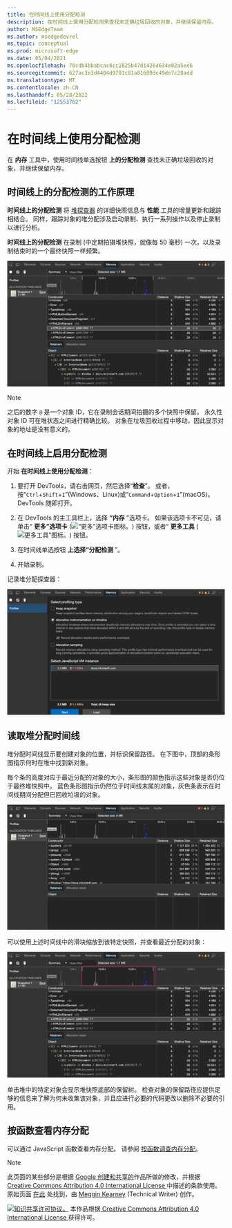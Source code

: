 ```yaml
---
title: 在时间线上使用分配检测
description: 在时间线上使用分配检测来查找未正确垃圾回收的对象，并继续保留内存。
author: MSEdgeTeam
ms.author: msedgedevrel
ms.topic: conceptual
ms.prod: microsoft-edge
ms.date: 05/04/2021
ms.openlocfilehash: 70cdb4bbabcac6cc2825b47d14264634e02a5ee6
ms.sourcegitcommit: 627ac3e3d4404d9701c81a81609dc49de7c28add
ms.translationtype: MT
ms.contentlocale: zh-CN
ms.lasthandoff: 05/28/2022
ms.locfileid: "12553762"
---
```

<!-- Copyright Meggin Kearney

   Licensed under the Apache License, Version 2.0 (the "License");
   you may not use this file except in compliance with the License.
   You may obtain a copy of the License at

       https://www.apache.org/licenses/LICENSE-2.0

   Unless required by applicable law or agreed to in writing, software
   distributed under the License is distributed on an "AS IS" BASIS,
   WITHOUT WARRANTIES OR CONDITIONS OF ANY KIND, either express or implied.
   See the License for the specific language governing permissions and
   limitations under the License. -->
# <a name="use-allocation-instrumentation-on-timeline"></a>在时间线上使用分配检测

<!-- title in other repo:
How to Use the Allocation Profiler Tool -->

在 **内存** 工具中，使用时间线单选按钮 **上的分配检测** 查找未正确垃圾回收的对象，并继续保留内存。


<!-- ====================================================================== -->
## <a name="how-allocation-instrumentation-on-timeline-works"></a>时间线上的分配检测的工作原理

**时间线上的分配检测** 将 [堆探查器](heap-snapshots.md) 的详细快照信息与 **性能** 工具的增量更新和跟踪相结合。  同样，跟踪对象的堆分配涉及启动录制、执行一系列操作以及停止录制以进行分析。

<!--todo: add profile memory problems (heap profiler) section when available  -->
<!--todo: add profile evaluate performance (Performance tool) section when available  -->

**时间线上的分配检测** 在录制 (中定期拍摄堆快照，就像每 50 毫秒) 一次，以及录制结束时的一个最终快照一样频繁。

![按时间线分配检测。](../media/memory-problems-memory-allocation-timeline-snapshot-highlighted.msft.png)

> [!NOTE]
> 之后的数字 `@` 是一个对象 ID，它在录制会话期间拍摄的多个快照中保留。  永久性对象 ID 可在堆状态之间进行精确比较。  对象在垃圾回收过程中移动，因此显示对象的地址是没有意义的。


<!-- ====================================================================== -->
## <a name="enable-allocation-instrumentation-on-timeline"></a>在时间线上启用分配检测

开始 **在时间线上使用分配检测**：

1. 要打开 DevTools，请右击网页，然后选择“**检查**”。  或者，按“`Ctrl`+`Shift`+`I`”(Windows、Linux)或“`Command`+`Option`+`I`”(macOS)。  DevTools 随即打开。

1. 在 DevTools 的主工具栏上，选择 **“内存** ”选项卡。 如果该选项卡不可见，请单击“ **更多”选项卡** (![“更多”选项卡图标。](../media/more-tabs-icon-light-theme.png)) 按钮，或者“ **更多工具** (![更多工具”图标。](../media/more-tools-icon-light-theme.png)) 按钮。

1. 在时间线单选按钮 **上选择“分配检测** ”。

1. 开始录制。

记录堆分配探查器：

![记录堆分配探查器。  使用内存工具中的“时间线上的分配检测”单选按钮。](../media/memory-problems-memory-allocation-instrumentation-on-timeline-selected.msft.png)


<!-- ====================================================================== -->
## <a name="read-a-heap-allocation-timeline"></a>读取堆分配时间线

堆分配时间线显示要创建对象的位置，并标识保留路径。  在下图中，顶部的条形图指示何时在堆中找到新对象。

每个条的高度对应于最近分配的对象的大小，条形图的颜色指示这些对象是否仍位于最终堆快照中。  蓝色条形图指示仍然位于时间线末尾的对象，灰色条表示在时间线期间分配但已回收垃圾的对象。

![时间线快照上的分配检测。](../media/memory-problems-memory-allocation-timelines-snapshot.msft.png)

<!-- In the following figure, an action was performed 3 times.  The sample program caches five objects, so the last five blue bars are expected.  But the left-most blue bar indicates a potential problem. -->
<!-- todo: redo figure 4 with multiple click actions -->

可以使用上述时间线中的滑块缩放到该特定快照，并查看最近分配的对象：

![放大快照。](../media/memory-problems-memory-allocation-timeline-snapshot-highlighted-annotated.msft.png)

单击堆中的特定对象会显示堆快照底部的保留树。  检查对象的保留路径应提供足够的信息来了解为何未收集该对象，并且应进行必要的代码更改以删除不必要的引用。


<!-- ====================================================================== -->
## <a name="view-memory-allocation-by-function"></a>按函数查看内存分配

可以通过 JavaScript 函数查看内存分配。  请参阅 [按函数调查内存分配](index.md#investigate-memory-allocation-by-function)。


<!-- ====================================================================== -->
> [!NOTE]
> 此页面的某些部分是根据 [Google 创建和共享的](https://developers.google.com/terms/site-policies)作品所做的修改，并根据[ Creative Commons Attribution 4.0 International License ](https://creativecommons.org/licenses/by/4.0)中描述的条款使用。
> 原始页面 [在此](https://developers.google.com/web/tools/chrome-devtools/memory-problems/allocation-profiler) 处找到，由 [Meggin Kearney](https://developers.google.com/web/resources/contributors#meggin-kearney) (Technical Writer) 创作。

[![知识共享许可协议。](https://i.creativecommons.org/l/by/4.0/88x31.png)](https://creativecommons.org/licenses/by/4.0)
本作品根据[ Creative Commons Attribution 4.0 International License ](https://creativecommons.org/licenses/by/4.0)获得许可。
